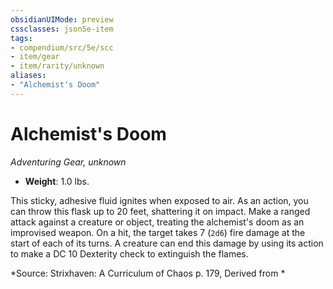 ```yaml
---
obsidianUIMode: preview
cssclasses: json5e-item
tags:
- compendium/src/5e/scc
- item/gear
- item/rarity/unknown
aliases: 
- "Alchemist's Doom"
---
```

# Alchemist's Doom
*Adventuring Gear, unknown*  

- **Weight**: 1.0 lbs.

This sticky, adhesive fluid ignites when exposed to air. As an action, you can throw this flask up to 20 feet, shattering it on impact. Make a ranged attack against a creature or object, treating the alchemist's doom as an improvised weapon. On a hit, the target takes 7 (`2d6`) fire damage at the start of each of its turns. A creature can end this damage by using its action to make a DC 10 Dexterity check to extinguish the flames.

*Source: Strixhaven: A Curriculum of Chaos p. 179, Derived from *